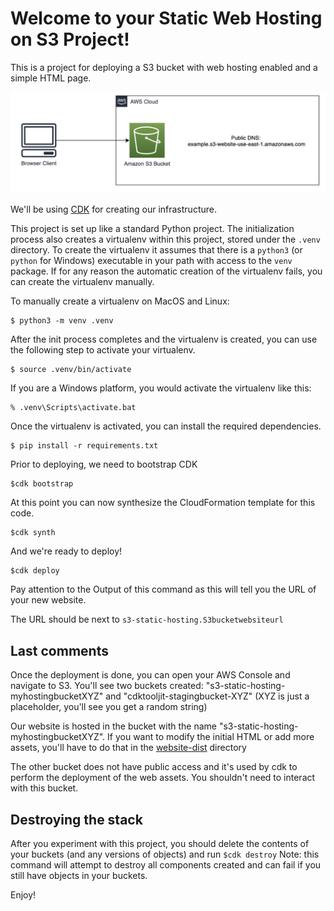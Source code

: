 
# Welcome to your Static Web Hosting on S3 Project!

This is a project for deploying a S3 bucket with web hosting enabled and a simple HTML page.

![](diagrams/s3HostingDiagram.png) 


We'll be using [CDK](https://docs.aws.amazon.com/cdk/latest/guide/home.html) for creating our infrastructure.


This project is set up like a standard Python project.  The initialization
process also creates a virtualenv within this project, stored under the `.venv`
directory.  To create the virtualenv it assumes that there is a `python3`
(or `python` for Windows) executable in your path with access to the `venv`
package. If for any reason the automatic creation of the virtualenv fails,
you can create the virtualenv manually.

To manually create a virtualenv on MacOS and Linux:

```
$ python3 -m venv .venv
```

After the init process completes and the virtualenv is created, you can use the following
step to activate your virtualenv.

```
$ source .venv/bin/activate
```

If you are a Windows platform, you would activate the virtualenv like this:

```
% .venv\Scripts\activate.bat
```

Once the virtualenv is activated, you can install the required dependencies.

```
$ pip install -r requirements.txt
```

Prior to deploying, we need to bootstrap CDK

```
$cdk bootstrap
```

At this point you can now synthesize the CloudFormation template for this code.

```
$cdk synth
```

And we're ready to deploy!

```
$cdk deploy
```

Pay attention to the Output of this command as this will tell you the URL of your new website.

The URL should be next to ```s3-static-hosting.S3bucketwebsiteurl```

## Last comments ##
Once the deployment is done, you can open your AWS Console and navigate to S3.
You'll see two buckets created:
"s3-static-hosting-myhostingbucketXYZ" and "cdktooljit-stagingbucket-XYZ" (XYZ is just a placeholder, you'll see you get a random string)

Our website is hosted in the bucket with the name "s3-static-hosting-myhostingbucketXYZ". If you want to modify the initial HTML or add more assets, you'll have to do that in the [website-dist](https://github.com/gmansilla/s3-static-hosting/tree/main/website-dist) directory

The other bucket does not have public access and it's used by cdk to perform the deployment of the web assets. You shouldn't need to interact with this bucket.

## Destroying the stack ##

After you experiment with this project, you should delete the contents of your buckets (and any versions of objects) and run ```$cdk destroy```
Note: this command will attempt to destroy all components created and can fail if you still have objects in your buckets.

Enjoy!
